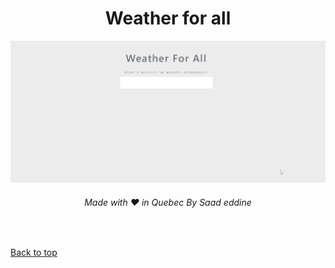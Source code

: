 <h1 align="center"> Weather for all  </h1>

![](weather.gif)

<h6 align="center">Made with ❤️ in Quebec By Saad eddine</h6>

&#xa0;

<a href="#top">Back to top</a>
